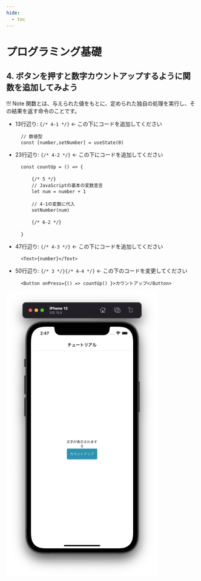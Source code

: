 ```yaml
---
hide:
  - toc
---
```

# <i class="fa fa-arrow-circle-right" aria-hidden="true"></i> プログラミング基礎

## 4. ボタンを押すと数字カウントアップするように関数を追加してみよう

!!! Note
    関数とは、与えられた値をもとに、定められた独自の処理を実行し、その結果を返す命令のことです。

- 13行辺り: ``{/* 4-1 */}``	← この下にコードを追加してください
  

        // 数値型
        const [number,setNumber] = useState(0)


- 23行辺り: ``{/* 4-2 */}``	← この下にコードを追加してください
  

        const countUp = () => {

            {/* 5 */}
            // JavaScriptの基本の変数宣言
            let num = number + 1

            // 4-1の変数に代入
            setNumber(num)

            {/* 6-2 */}
            
        }


- 47行辺り: ``{/* 4-3 */}``	← この下にコードを追加してください
  

        <Text>{number}</Text>


- 50行辺り: ``{/* 3 */}{/* 4-4 */}``	← この下のコードを変更してください
  

        <Button onPress={() => countUp() }>カウントアップ</Button>


<img src="../../../images/プログラミング基礎/プログラミング基礎_1_06.png" width=400 ></img>

